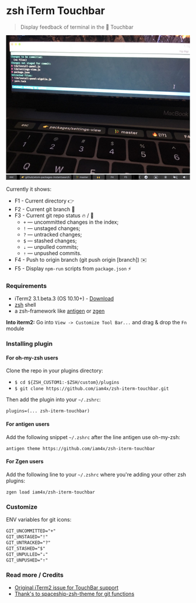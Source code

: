 # zsh iTerm Touchbar

> Display feedback of terminal in the 🍏 Touchbar

![preview1](./preview1.jpg)
![preview2](./preview2.png)

Currently it shows:

  * F1 - Current directory 👉
  * F2 - Current git branch 🎋
  * F3 - Current git repo status 🔥 / 🙌
    * `+` — uncommitted changes in the index;
    * `!` — unstaged changes;
    * `?` — untracked changes;
    * `$` — stashed changes;
    * `⇣` — unpulled commits;
    * `⇡` — unpushed commits.
  * F4 - Push to origin branch (git push origin [branch]) ✉️
  * F5 - Display `npm-run` scripts from `package.json` ⚡️

### Requirements

* iTerm2 3.1.beta.3 (OS 10.10+) - [Download](https://www.iterm2.com/downloads.html)
* [zsh](http://www.zsh.org/) shell
* a zsh-framework like [antigen](http://antigen.sharats.me/) or [zgen](https://github.com/tarjoilija/zgen)

**Into iterm2:** Go into `View -> Customize Tool Bar...` and drag & drop the `Fn` module

### Installing plugin

#### For oh-my-zsh users

Clone the repo in your plugins directory:

* `$ cd ${ZSH_CUSTOM1:-$ZSH/custom}/plugins`
* `$ git clone https://github.com/iam4x/zsh-iterm-touchbar.git`

Then add the plugin into your `~/.zshrc`:

```
plugins=(... zsh-iterm-touchbar)
```

#### For antigen users

Add the following snippet `~/.zshrc` after the line antigen use oh-my-zsh:

```
antigen theme https://github.com/iam4x/zsh-iterm-touchbar
```

#### For Zgen users

Add the following line to your `~/.zshrc` where you're adding your other zsh plugins:

```
zgen load iam4x/zsh-iterm-touchbar
```

### Customize

ENV variables for git icons:

```shell
GIT_UNCOMMITTED="+"
GIT_UNSTAGED="!"
GIT_UNTRACKED="?"
GIT_STASHED="$"
GIT_UNPULLED="⇣"
GIT_UNPUSHED="⇡"
```

### Read more / Credits

* [Original iTerm2 issue for TouchBar support](https://gitlab.com/gnachman/iterm2/issues/5281)
* [Thank's to spaceship-zsh-theme for git functions](https://github.com/denysdovhan/spaceship-zsh-theme/blob/9dbaee2cc6cfe0ac407cf901ebb97894ed279660/spaceship.zsh#L143-L173)
